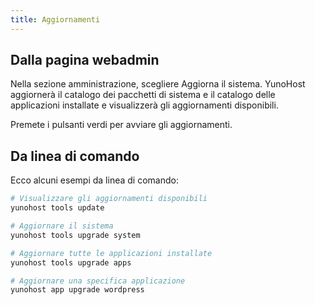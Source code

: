```yaml
---
title: Aggiornamenti
---
```


## Dalla pagina webadmin

Nella sezione amministrazione, scegliere Aggiorna il sistema. YunoHost aggiornerà il catalogo dei pacchetti di sistema e il catalogo delle applicazioni installate e visualizzerà gli aggiornamenti disponibili.

Premete i pulsanti verdi per avviare gli aggiornamenti.

## Da linea di comando

Ecco alcuni esempi da linea di comando:

```bash
# Visualizzare gli aggiornamenti disponibili
yunohost tools update

# Aggiornare il sistema
yunohost tools upgrade system

# Aggiornare tutte le applicazioni installate
yunohost tools upgrade apps

# Aggiornare una specifica applicazione
yunohost app upgrade wordpress
```
